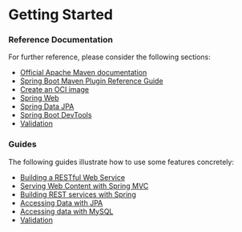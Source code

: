 # Getting Started

### Reference Documentation
For further reference, please consider the following sections:

* [Official Apache Maven documentation](https://maven.apache.org/guides/index.html)
* [Spring Boot Maven Plugin Reference Guide](https://docs.spring.io/spring-boot/docs/3.2.6-SNAPSHOT/maven-plugin/reference/html/)
* [Create an OCI image](https://docs.spring.io/spring-boot/docs/3.2.6-SNAPSHOT/maven-plugin/reference/html/#build-image)
* [Spring Web](https://docs.spring.io/spring-boot/docs/3.2.6-SNAPSHOT/reference/htmlsingle/index.html#web)
* [Spring Data JPA](https://docs.spring.io/spring-boot/docs/3.2.6-SNAPSHOT/reference/htmlsingle/index.html#data.sql.jpa-and-spring-data)
* [Spring Boot DevTools](https://docs.spring.io/spring-boot/docs/3.2.6-SNAPSHOT/reference/htmlsingle/index.html#using.devtools)
* [Validation](https://docs.spring.io/spring-boot/docs/3.2.6-SNAPSHOT/reference/htmlsingle/index.html#io.validation)

### Guides
The following guides illustrate how to use some features concretely:

* [Building a RESTful Web Service](https://spring.io/guides/gs/rest-service/)
* [Serving Web Content with Spring MVC](https://spring.io/guides/gs/serving-web-content/)
* [Building REST services with Spring](https://spring.io/guides/tutorials/rest/)
* [Accessing Data with JPA](https://spring.io/guides/gs/accessing-data-jpa/)
* [Accessing data with MySQL](https://spring.io/guides/gs/accessing-data-mysql/)
* [Validation](https://spring.io/guides/gs/validating-form-input/)

